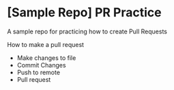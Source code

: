 # [Sample Repo] PR Practice
A sample repo for practicing how to create Pull Requests

How to make a pull request

* Make changes to file
* Commit Changes
* Push to remote
* Pull request
